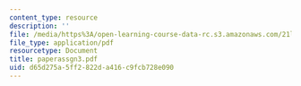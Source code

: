 ```yaml
---
content_type: resource
description: ''
file: /media/https%3A/open-learning-course-data-rc.s3.amazonaws.com/21l-448j-darwin-and-design-fall-2003/d65d275a5ff2822da416c9fcb728e090_paperassgn3.pdf
file_type: application/pdf
resourcetype: Document
title: paperassgn3.pdf
uid: d65d275a-5ff2-822d-a416-c9fcb728e090
---
```

